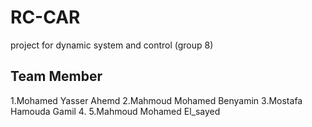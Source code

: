 # RC-CAR
project for dynamic system and control (group 8)
## Team Member
1.Mohamed Yasser Ahemd
2.Mahmoud Mohamed Benyamin
3.Mostafa Hamouda Gamil
4.
5.Mahmoud Mohamed El_sayed
